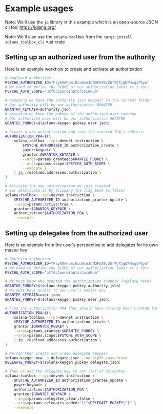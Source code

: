 # Example usages

Note: We'll use the `jq` library in this example which is an open-source JSON cli tool <https://jqlang.org/>

Note: We'll also use the `solana-toolbox` from the `cargo install solana_toolbox_cli` rust crate

## Setting up an authorized user from the authority

Here is an example workflow to create and activate an authorization

```sh
# Deployed authorizer
PSYCHE_AUTHORIZER_ID="PsyAUmhpmiUouWsnJdNGFSX8vZ6rWjXjgDPHsgqPGyw"
# We need to define the SCOPE of our authorization (what it's for)
PSYCHE_AUTH_SCOPE="utf8:CoordinatorJoinRun"

# Assuming we have the authority.json keypair in the current folder
# Our authority will be our authorization GRANTOR
GRANTOR_KEYPAIR=authority.json
# Assuming we know the pubkey of the authorized user somehow
# Our authorized user will be our authorization GRANTEE
GRANTEE_PUBKEY=$(solana-keygen pubkey user.json)

# Create a new authorization and save the created PDA's address:
AUTHORIZATION_PDA=$(\
    solana-toolbox --rpc=devnet instruction \
        $PSYCHE_AUTHORIZER_ID authorization_create \
        payer:keypair \
        grantor:$GRANTOR_KEYPAIR \
        --args=params.grantee:$GRANTEE_PUBKEY \
        --args=params.scope:$PSYCHE_AUTH_SCOPE \
        --execute \
    | jq .resolved.addresses.authorization \
)

# Activate the new authorization we just created
# (or deactivate it by flipping the flag back to false)
solana-toolbox --rpc=devnet instruction \
    $PSYCHE_AUTHORIZER_ID authorization_grantor_update \
    --args=params.active:true \
    grantor:$GRANTOR_KEYPAIR \
    authorization:$AUTHORIZATION_PDA \
    --execute
```

## Setting up delegates from the authorized user

Here is an example from the user's perspective to add delegates for its own master key

```sh
# Deployed authorizer
PSYCHE_AUTHORIZER_ID="PsyAUmhpmiUouWsnJdNGFSX8vZ6rWjXjgDPHsgqPGyw"
# We need to define the SCOPE of our authorization (what it's for)
PSYCHE_AUTH_SCOPE="utf8:CoordinatorJoinRun"

# We must know who granted the authorization somehow (replace here)
GRANTOR_PUBKEY=$(solana-keygen pubkey authority.json)
# We must have access to our user's master key
GRANTEE_KEYPAIR=user.json
GRANTEE_PUBKEY=$(solana-keygen pubkey user.json)

# Find the authorization PDA that should have already been created for us
AUTHORIZATION_PDA=$(\
    solana-toolbox --rpc=devnet instruction \
    $PSYCHE_AUTHORIZER_ID authorization_create \
    grantor:$GRANTOR_PUBKEY \
    --args=params.grantee:$GRANTEE_PUBKEY \
    --args=params.scope:$PSYCHE_AUTH_SCOPE \
    | jq .resolved.addresses.authorization \
)

# We can then create add a new delegate keypair
solana-keygen new -o delegate.json --no-bip39-passphrase
DELEGATE_PUBKEY=$(solana-keygen pubkey delegate.json)

# Then we add the delegate key to our list of delegates
solana-toolbox --rpc=devnet instruction \
    $PSYCHE_AUTHORIZER_ID authorization_grantee_update \
    payer:keypair \
    authorization:$AUTHORIZATION_PDA \
    grantee:$GRANTEE_KEYPAIR \
    --args=params.delegates_clear:false \
    --args=params.delegates_added:"[\"$DELEGATE_PUBKEY\"]" \
    --execute
```

